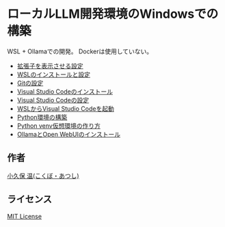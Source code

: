 # ローカルLLM開発環境のWindowsでの構築
WSL + Ollamaでの開発。
Dockerは使用していない。

* [拡張子を表示させる設定](01-拡張子を表示させる設定.md)
* [WSLのインストールと設定](02-WSLのインストールと設定.md)
* [Gitの設定](03-Gitの設定.md)
* [Visual Studio Codeのインストール](04-Visual_Studio_Codeのインストール.md)
* [Visual Studio Codeの設定](05-Visual_Studio_Codeの設定.md)
* [WSLからVisual Studio Codeを起動](06-WSLからVisual_Studio_Codeを起動.md)
* [Python環境の構築](07-Python環境の構築.md)
* [Python venv仮想環境の作り方](08-Python_venv仮想環境の作り方.md)
* [OllamaとOpen WebUIのインストール](09-OllamaとOpen_WebUIのインストール.md)

## 作者
[小久保 温(こくぼ・あつし)](https://akokubo.github.io/)

## ライセンス
[MIT License](LICENSE)

